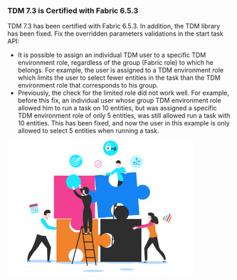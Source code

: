### TDM 7.3 is Certified with Fabric 6.5.3

TDM 7.3 has been certified with Fabric 6.5.3. In addition, the TDM library has been fixed. Fix the overridden parameters validations in the start task API:

* It is possible to assign an individual TDM user to a specific TDM environment role, regardless of the group (Fabric role) to which he belongs. For example, the user is assigned to a TDM environment role which limits the user to select fewer entities in the task than the TDM environment role that corresponds to his group.  
* Previously, the check for the limited role did not work well. For example, before this fix, an individual user whose group TDM environment role allowed him to run a task on 10 entities, but was assigned a specific TDM environment role of only 5 entities, was still allowed run a task with 10 entities. This has been fixed, and now the user in this example is only allowed to select 5 entities when running a task.

<img src="images/img11.png" alt="image" style="zoom: 60%;" />